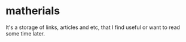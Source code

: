 # matherials
It's a storage of links, articles and etc, that I find useful or want to read some time later.
